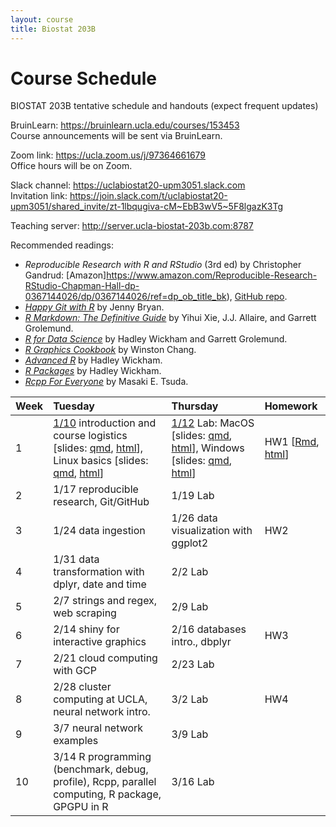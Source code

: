 ```yaml
---
layout: course
title: Biostat 203B
---
```


# Course Schedule

BIOSTAT 203B tentative schedule and handouts (expect frequent updates)

BruinLearn: <https://bruinlearn.ucla.edu/courses/153453>  
Course announcements will be sent via BruinLearn. 

Zoom link: <https://ucla.zoom.us/j/97364661679>  
Office hours will be on Zoom.  

Slack channel: <https://uclabiostat20-upm3051.slack.com>  
Invitation link: <https://join.slack.com/t/uclabiostat20-upm3051/shared_invite/zt-1lbqugiva-cM~EbB3wV5~5F8lgazK3Tg>

Teaching server: <http://server.ucla-biostat-203b.com:8787>

Recommended readings:  
* _Reproducible Research with R and RStudio_ (3rd ed) by Christopher Gandrud: [Amazon]https://www.amazon.com/Reproducible-Research-RStudio-Chapman-Hall-dp-0367144026/dp/0367144026/ref=dp_ob_title_bk), [GitHub repo](https://github.com/christophergandrud/Rep-Res-Book).  
* [_Happy Git with R_](http://happygitwithr.com) by Jenny Bryan.  
* [_R Markdown: The Definitive Guide_](https://bookdown.org/yihui/rmarkdown/) by Yihui Xie, J.J. Allaire, and Garrett Grolemund.  
* [_R for Data Science_](http://r4ds.had.co.nz) by Hadley Wickham and Garrett Grolemund.  
* [_R Graphics Cookbook_](https://r-graphics.org) by Winston Chang.   
* [_Advanced R_](http://adv-r.had.co.nz) by Hadley Wickham.  
* [_R Packages_](http://r-pkgs.had.co.nz) by Hadley Wickham.  
* [_Rcpp For Everyone_](https://teuder.github.io/rcpp4everyone_en/) by Masaki E. Tsuda.  

| Week | Tuesday | Thursday | Homework |
|:-----------|:------------|:------------|:------------|
| 1 | [1/10](http://ucla-biostat-203b.github.io/2023winter/biostat203bwinter2023/2023/01/10/week1-day1.html) introduction and course logistics \[slides: [qmd](https://raw.githubusercontent.com/ucla-biostat-203b/2023winter/main/slides/01-intro/intro.qmd), [html](../slides/01-intro/intro.html)\], Linux basics \[slides: [qmd](https://raw.githubusercontent.com/ucla-biostat-203b/2023winter/main/slides/02-linux/linux.qmd), [html](../slides/02-linux/linux.html)\] | [1/12](http://ucla-biostat-203b.github.io/2022winter/biostat203bwinter2022/2022/01/06/week1-day2.html) Lab: MacOS \[slides: [qmd](https://raw.githubusercontent.com/ucla-biostat-203b/2022winter/main/labs/lab01/lab01_macos.qmd), [html](../labs/lab01/lab01_macos.html)\], Windows \[slides: [qmd](https://raw.githubusercontent.com/ucla-biostat-203b/2022winter/main/labs/lab01/lab01_windows.qmd), [html](../labs/lab01/lab01_windows.html)\] | HW1 \[[Rmd](https://github.com/ucla-biostat-203b/2022winter/raw/main/hw/hw1/hw1.Rmd), [html](../hw/hw1/hw1.html)\] |    
| 2 | 1/17 reproducible research, Git/GitHub | 1/19 Lab | |    
| 3 | 1/24 data ingestion | 1/26 data visualization with ggplot2 | HW2 |  
| 4 | 1/31 data transformation with dplyr, date and time | 2/2 Lab | |     
| 5 | 2/7 strings and regex, web scraping | 2/9 Lab | |  
| 6 | 2/14 shiny for interactive graphics | 2/16  databases intro., dbplyr | HW3 |    
| 7 | 2/21 cloud computing with GCP | 2/23 Lab | |   
| 8 | 2/28 cluster computing at UCLA, neural network intro. | 3/2 Lab | HW4 |    
| 9 | 3/7 neural network examples | 3/9 Lab | |   
| 10 | 3/14 R programming (benchmark, debug, profile), Rcpp, parallel computing, R package, GPGPU in R | 3/16 Lab | | 
